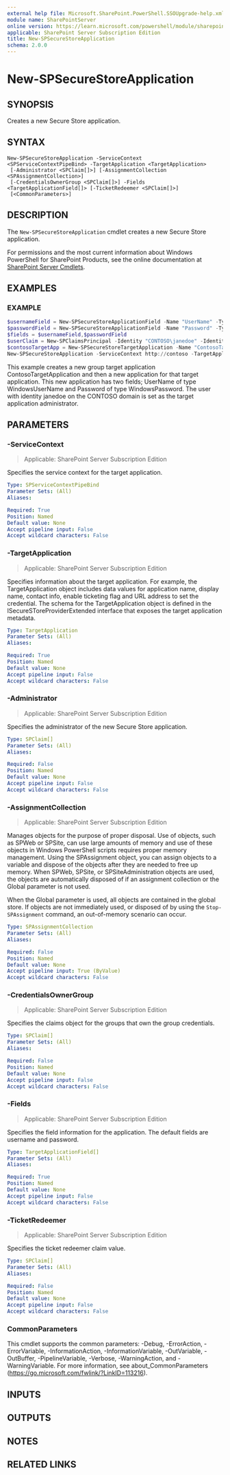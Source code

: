 ```yaml
---
external help file: Microsoft.SharePoint.PowerShell.SSOUpgrade-help.xml
module name: SharePointServer
online version: https://learn.microsoft.com/powershell/module/sharepoint-server/new-spsecurestoreapplication
applicable: SharePoint Server Subscription Edition
title: New-SPSecureStoreApplication
schema: 2.0.0
---
```


# New-SPSecureStoreApplication

## SYNOPSIS
Creates a new Secure Store application.

## SYNTAX

```
New-SPSecureStoreApplication -ServiceContext <SPServiceContextPipeBind> -TargetApplication <TargetApplication>
 [-Administrator <SPClaim[]>] [-AssignmentCollection <SPAssignmentCollection>]
 [-CredentialsOwnerGroup <SPClaim[]>] -Fields <TargetApplicationField[]> [-TicketRedeemer <SPClaim[]>]
 [<CommonParameters>]
```

## DESCRIPTION
The `New-SPSecureStoreApplication` cmdlet creates a new Secure Store application.

For permissions and the most current information about Windows PowerShell for SharePoint Products, see the online documentation at [SharePoint Server Cmdlets](https://learn.microsoft.com/powershell/sharepoint/sharepoint-server/sharepoint-server-cmdlets).

## EXAMPLES

### EXAMPLE
```powershell
$usernameField = New-SPSecureStoreApplicationField -Name "UserName" -Type WindowsUserName -Masked:$false
$passwordField = New-SPSecureStoreApplicationField -Name "Password" -Type WindowsPassword -Masked:$true
$fields = $usernameField,$passwordField
$userClaim = New-SPClaimsPrincipal -Identity "CONTOSO\janedoe" -IdentityType WindowsSamAccountName
$contosoTargetApp = New-SPSecureStoreTargetApplication -Name "ContosoTargetApplication" -FriendlyName "Contoso Target Application" -ApplicationType Group
New-SPSecureStoreApplication -ServiceContext http://contoso -TargetApplication $contosoTargetApp -Fields $fields -Administrator $userClaim
```

This example creates a new group target application ContosoTargetApplication and then a new application for that target application. This new application has two fields; UserName of type WindowsUserName and Password of type WindowsPassword. The user with identity janedoe on the CONTOSO domain is set as the target application administrator.

## PARAMETERS

### -ServiceContext

> Applicable: SharePoint Server Subscription Edition

Specifies the service context for the target application.

```yaml
Type: SPServiceContextPipeBind
Parameter Sets: (All)
Aliases:

Required: True
Position: Named
Default value: None
Accept pipeline input: False
Accept wildcard characters: False
```

### -TargetApplication

> Applicable: SharePoint Server Subscription Edition

Specifies information about the target application.
For example, the TargetApplication object includes data values for application name, display name, contact info, enable ticketing flag and URL address to set the credential.
The schema for the TargetApplication object is defined in the ISecureSToreProviderExtended interface that exposes the target application metadata.

```yaml
Type: TargetApplication
Parameter Sets: (All)
Aliases:

Required: True
Position: Named
Default value: None
Accept pipeline input: False
Accept wildcard characters: False
```

### -Administrator

> Applicable: SharePoint Server Subscription Edition

Specifies the administrator of the new Secure Store application.

```yaml
Type: SPClaim[]
Parameter Sets: (All)
Aliases:

Required: False
Position: Named
Default value: None
Accept pipeline input: False
Accept wildcard characters: False
```

### -AssignmentCollection

> Applicable: SharePoint Server Subscription Edition

Manages objects for the purpose of proper disposal.
Use of objects, such as SPWeb or SPSite, can use large amounts of memory and use of these objects in Windows PowerShell scripts requires proper memory management.
Using the SPAssignment object, you can assign objects to a variable and dispose of the objects after they are needed to free up memory.
When SPWeb, SPSite, or SPSiteAdministration objects are used, the objects are automatically disposed of if an assignment collection or the Global parameter is not used.

When the Global parameter is used, all objects are contained in the global store.
If objects are not immediately used, or disposed of by using the `Stop-SPAssignment` command, an out-of-memory scenario can occur.

```yaml
Type: SPAssignmentCollection
Parameter Sets: (All)
Aliases:

Required: False
Position: Named
Default value: None
Accept pipeline input: True (ByValue)
Accept wildcard characters: False
```

### -CredentialsOwnerGroup

> Applicable: SharePoint Server Subscription Edition

Specifies the claims object for the groups that own the group credentials.

```yaml
Type: SPClaim[]
Parameter Sets: (All)
Aliases:

Required: False
Position: Named
Default value: None
Accept pipeline input: False
Accept wildcard characters: False
```

### -Fields

> Applicable: SharePoint Server Subscription Edition

Specifies the field information for the application.
The default fields are username and password.

```yaml
Type: TargetApplicationField[]
Parameter Sets: (All)
Aliases:

Required: True
Position: Named
Default value: None
Accept pipeline input: False
Accept wildcard characters: False
```

### -TicketRedeemer

> Applicable: SharePoint Server Subscription Edition

Specifies the ticket redeemer claim value.

```yaml
Type: SPClaim[]
Parameter Sets: (All)
Aliases:

Required: False
Position: Named
Default value: None
Accept pipeline input: False
Accept wildcard characters: False
```

### CommonParameters
This cmdlet supports the common parameters: -Debug, -ErrorAction, -ErrorVariable, -InformationAction, -InformationVariable, -OutVariable, -OutBuffer, -PipelineVariable, -Verbose, -WarningAction, and -WarningVariable. For more information, see about_CommonParameters (https://go.microsoft.com/fwlink/?LinkID=113216).

## INPUTS

## OUTPUTS

## NOTES

## RELATED LINKS

